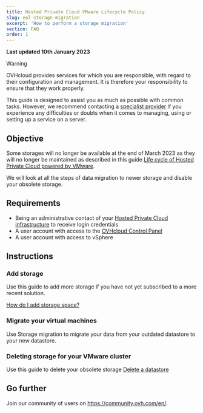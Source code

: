 ```yaml
---
title: Hosted Private Cloud VMware Lifecycle Policy
slug: eol-storage-migration
excerpt: 'How to perform a storage migration'
section: FAQ
order: 1
---
```


**Last updated 10th January 2023**

> [!warning]
> OVHcloud provides services for which you are responsible, with regard to their configuration and management. It is therefore your responsibility to ensure that they work properly.
>
> This guide is designed to assist you as much as possible with common tasks. However, we recommend contacting a [specialist provider](https://partner.ovhcloud.com/en-gb/) if you experience any difficulties or doubts when it comes to managing, using or setting up a service on a server.
>

## Objective

Some storages will no longer be available at the end of March 2023 as they will no longer be maintained as described in this guide [Life cycle of Hosted Private Cloud powered by VMware](https://docs.ovh.com/gb/en/private-cloud/lifecycle-policy/#datastores-stockage).

We will look at all the steps of data migration to newer storage and disable your obsolete storage.


## Requirements

- Being an administrative contact of your [Hosted Private Cloud infrastructure](https://www.ovhcloud.com/en-gb/enterprise/products/hosted-private-cloud/) to receive login credentials
- A user account with access to the [OVHcloud Control Panel](https://www.ovh.com/auth/?action=gotomanager&from=https://www.ovh.co.uk/&ovhSubsidiary=GB)
- A user account with access to vSphere

## Instructions

### Add storage

Use this guide to add more storage if you have not yet subscribed to a more recent solution.

[How do I add storage space?](https://docs.ovh.com/fr/private-cloud/additional-storage/)

### Migrate your virtual machines

Use Storage migration to migrate your data from your outdated datastore to your new datastore.

### Deleting storage for your VMware cluster

Use this guide to delete your obsolete storage [Delete a datastore](https://docs.ovh.com/gb/en/private-cloud/suppression-data-store/)


## Go further

Join our community of users on <https://community.ovh.com/en/>.
